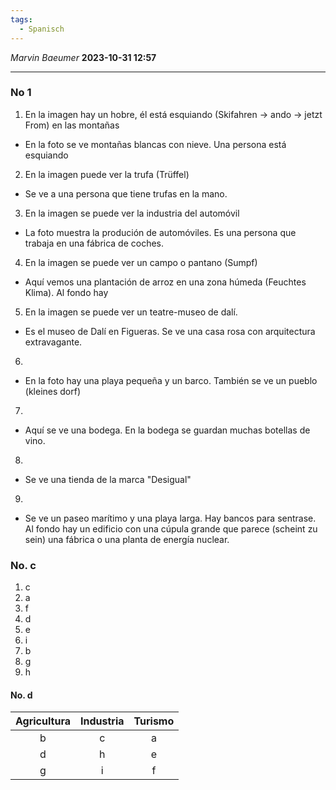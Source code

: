 ```yaml
---
tags:
  - Spanisch
---
```

*Marvin Baeumer* **2023-10-31 12:57**

---
### No 1
1. En la imagen hay un hobre, él está esquiando (Skifahren -> ando -> jetzt From) en las montañas
- En la foto se ve montañas blancas con nieve. Una persona está esquiando

2. En la imagen puede ver la trufa (Trüffel)
- Se ve a una persona que tiene trufas en la mano.
3. En la imagen se puede ver la industria del automóvil  
- La foto muestra la produción de automóviles. Es una persona que trabaja en una fábrica de coches.
4. En la imagen se puede ver un campo o pantano (Sumpf)
- Aquí vemos una plantación de arroz en una zona húmeda (Feuchtes Klima). Al fondo hay  
5. En la imagen se puede ver un teatre-museo de dalí.
- Es el museo de Dalí en Figueras. Se ve una casa rosa con arquitectura extravagante. 

6. 
- En la foto hay una playa pequeña y un barco. También se ve un pueblo (kleines dorf)
7.
- Aquí se ve una bodega. En la bodega se guardan muchas botellas de vino. 
8. 
- Se ve una tienda de la marca "Desigual"
9. 
- Se ve un paseo marítimo y una playa larga. Hay bancos para sentrase. Al fondo hay un edificio con una cúpula grande que parece (scheint zu sein) una fábrica o una planta de energía nuclear. 
### No. c
1. c
2. a
3. f
4. d
5. e
6. i
7. b
8. g
9. h 

#### No. d
|Agricultura|Industria|Turismo|
|:---------:|:-------:|:-----:|
|b          |c        |a      |
|d          |h        |e      |
|g          |i        |f      |